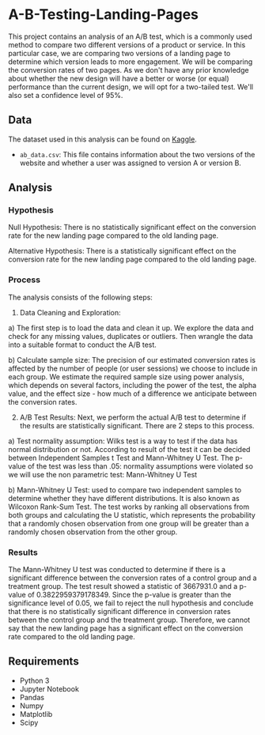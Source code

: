 # A-B-Testing-Landing-Pages

This project contains an analysis of an A/B test, which is a commonly used method to compare two different versions of a product or service. In this particular case, we are comparing two versions of a landing page to determine which version leads to more engagement. We will be comparing the conversion rates of two pages. As we don't have any prior knowledge about whether the new design will have a better or worse (or equal) performance than the current design, we will opt for a two-tailed test.
We'll also set a confidence level of 95%.

## Data

The dataset used in this analysis can be found on [Kaggle](https://www.kaggle.com/zhangluyuan/ab-testing). 

- `ab_data.csv`: This file contains information about the two versions of the website and whether a user was assigned to version A or version B.


## Analysis
### Hypothesis

Null Hypothesis: There is no statistically significant effect on the conversion rate for the new landing page compared to the old landing page.

Alternative Hypothesis: There is a statistically significant effect on the conversion rate for the new landing page compared to the old landing page.



### Process
The analysis consists of the following steps:

1. Data Cleaning and Exploration: 

a) The first step is to load the data and clean it up. We explore the data and check for any missing values, duplicates or outliers. Then wrangle the data into a suitable format to conduct the A/B test.

b) Calculate sample size: The precision of our estimated conversion rates is affected by the number of people (or user sessions) we choose to include in each group. We estimate the required sample size using power analysis, which depends on several factors, including the power of the test, the alpha value, and the effect size - how much of a difference we anticipate between the conversion rates.

2. A/B Test Results: 
Next, we perform the actual A/B test to determine if the results are statistically significant. There are 2 steps to this process.

a) Test normality assumption: Wilks test is a way to test if the data has normal distribution or not. According to result of the test it can be decided between Independent Samples t Test and Mann-Whitney U Test. The p-value of the test was less than .05: normality assumptions were violated so we will use the non parametric test: Mann-Whitney U Test

b) Mann-Whitney U Test: used to compare two independent samples to determine whether they have different distributions. It is also known as Wilcoxon Rank-Sum Test. The test works by ranking all observations from both groups and calculating the U statistic, which represents the probability that a randomly chosen observation from one group will be greater than a randomly chosen observation from the other group. 

### Results
The Mann-Whitney U test was conducted to determine if there is a significant difference between the conversion rates of a control group and a treatment group. The test result showed a statistic of 3667931.0 and a p-value of 0.3822959379178349. Since the p-value is greater than the significance level of 0.05, we fail to reject the null hypothesis and conclude that there is no statistically significant difference in conversion rates between the control group and the treatment group. Therefore, we cannot say that the new landing page has a significant effect on the conversion rate compared to the old landing page.

## Requirements

- Python 3
- Jupyter Notebook
- Pandas
- Numpy
- Matplotlib
- Scipy


